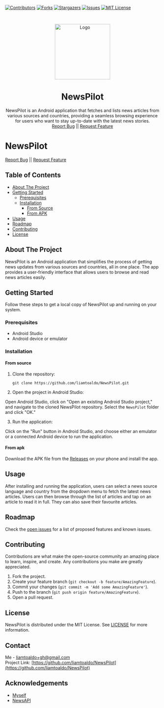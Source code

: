 [![Contributors][contributors-shield]][contributors-url]
[![Forks][forks-shield]][forks-url]
[![Stargazers][stars-shield]][stars-url]
[![Issues][issues-shield]][issues-url]
[![MIT License][license-shield]][license-url]

<!-- PROJECT LOGO -->
<br />
<p align="center">
  <a href="https://github.com/liamtoaldo/NewsPilot">
    <img src="https://i.imgur.com/9X5vVPN.jpg" alt="Logo" height="180">
  </a>
</p>

<h1 align="center">NewsPilot</h1>

  <p align="center">
NewsPilot is an Android application that fetches and lists news articles from various sources and countries, providing a seamless browsing experience for users who want to stay up-to-date with the latest news stories.
    <br />
    <a href="https://github.com/liamtoaldo/gofetch/issues">Report Bug</a> || 
    <a href="https://github.com/liamtoaldo/gofetch/pulls">Request Feature</a>
  </p>

# NewsPilot

[Report Bug](https://github.com/liamtoaldo/NewsPilot/issues/new?labels=bug&template=bug_report.md) || [Request Feature](https://github.com/liamtoaldo/NewsPilot/issues/new?labels=enhancement&template=feature_request.md)
## Table of Contents
- [About The Project](#about-the-project)
- [Getting Started](#getting-started)
    - [Prerequisites](#prerequisites)
    - [Installation](#installation)
      - [From Source](#from-source)
      - [From APK](#from-apk)
- [Usage](#usage)
- [Roadmap](#roadmap)
- [Contributing](#contributing)
- [License](#license)

## About The Project

NewsPilot is an Android application that simplifies the process of getting news updates from various sources and countries, all in one place. The app provides a user-friendly interface that allows users to browse and read news articles easily.

## Getting Started

Follow these steps to get a local copy of NewsPilot up and running on your system.

### Prerequisites

- Android Studio
- Android device or emulator

### Installation
#### From source
1. Clone the repository:
    ```shell
    git clone https://github.com/liamtoaldo/NewsPilot.git
    ```
2. Open the project in Android Studio:

Open Android Studio, click on "Open an existing Android Studio project," and navigate to the cloned NewsPilot repository. Select the `NewsPilot` folder and click "OK."

3. Run the application:

Click on the "Run" button in Android Studio, and choose either an emulator or a connected Android device to run the application.
#### From apk
Download the APK file from the [Releases](https://github.com/liamtoaldo/NewsPilot/releases) on your phone and install the app.
## Usage

After installing and running the application, users can select a news source language and country from the dropdown menu to fetch the latest news articles. Users can then browse through the list of articles and tap on an article to read it in full. They can also save their favourite articles.

## Roadmap

Check the [open issues](https://github.com/liamtoaldo/NewsPilot/issues) for a list of proposed features and known issues.

## Contributing

Contributions are what make the open-source community an amazing place to learn, inspire, and create. Any contributions you make are greatly appreciated.

1. Fork the project.
2. Create your feature branch (`git checkout -b feature/AmazingFeature`).
3. Commit your changes (`git commit -m 'Add some AmazingFeature'`).
4. Push to the branch (`git push origin feature/AmazingFeature`).
5. Open a pull request.

## License

NewsPilot is distributed under the MIT License. See [LICENSE](https://github.com/liamtoaldo/NewsPilot/blob/main/LICENSE) for more information.

## Contact

Me - [liamtoaldo+gh@gmail.com](mailto:liamtoaldo+gh@gmail.com)
</br>
Project Link: [https://github.com/liamtoaldo/NewsPilot](https://github.com/liamtoaldo/NewsPilot)

<!-- ACKNOWLEDGEMENTS -->

## Acknowledgements

-   [Myself](https://github.com/liamtoaldo)
-   [NewsAPI](https://newsapi.org/)

<!-- MARKDOWN LINKS & IMAGES -->
<!-- https://www.markdownguide.org/basic-syntax/#reference-style-links -->

[contributors-shield]: https://img.shields.io/github/contributors/liamtoaldo/NewsPilot.svg?style=flat-square
[contributors-url]: https://github.com/liamtoaldo/NewsPilot/graphs/contributors
[forks-shield]: https://img.shields.io/github/forks/liamtoaldo/NewsPilot.svg?style=flat-square
[forks-url]: https://github.com/liamtoaldo/NewsPilot/network/members
[stars-shield]: https://img.shields.io/github/stars/liamtoaldo/NewsPilot.svg?style=flat-square
[stars-url]: https://github.com/liamtoaldo/NewsPilot/stargazers
[issues-shield]: https://img.shields.io/github/issues/liamtoaldo/NewsPilot.svg?style=flat-square
[issues-url]: https://github.com/liamtoaldo/NewsPilot/issues
[license-shield]: https://img.shields.io/github/license/liamtoaldo/NewsPilot.svg?style=flat-square
[license-url]: https://github.com/liamtoaldo/NewsPilot/blob/master/LICENSE